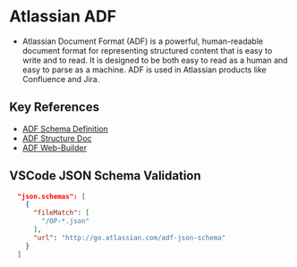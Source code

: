 # Atlassian ADF

- Atlassian Document Format (ADF) is a powerful, human-readable document format for representing structured content that is easy to write and to read. It is designed to be both easy to read as a human and easy to parse as a machine. ADF is used in Atlassian products like Confluence and Jira.

## Key References

- [ADF Schema Definition](http://go.atlassian.com/adf-json-schema)
- [ADF Structure Doc](https://developer.atlassian.com/cloud/jira/platform/apis/document/structure/)
- [ADF Web-Builder](https://developer.atlassian.com/cloud/jira/platform/apis/document/playground/)

## VSCode JSON Schema Validation

```json
  "json.schemas": [
    {
      "fileMatch": [
        "/OP-*.json"
      ],
      "url": "http://go.atlassian.com/adf-json-schema"
    }
  ]
```
